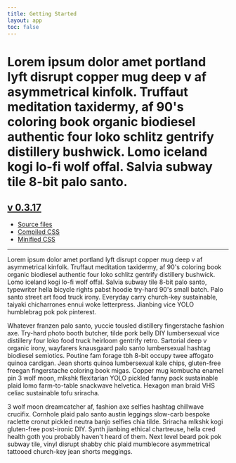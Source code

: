```yaml
---
title: Getting Started
layout: app
toc: false
---
```


<div class="u-clearfix m-bottom-2">
	<div class="g-3_4__m">
		<h1 class="t-4">Lorem ipsum dolor amet portland lyft disrupt copper mug deep v af asymmetrical kinfolk. Truffaut meditation taxidermy, af 90's coloring book organic biodiesel authentic four loko schlitz gentrify distillery bushwick. Lomo iceland kogi lo-fi wolf offal. Salvia subway tile 8-bit palo santo.</h1>
	</div>
	<div class="g-1_4__m p bg-c-g100">
		<h2 class="m-bottom-3"><a class="t-4" href="https://github.com/dreamhost/dreamhost.css">v 0.3.17</a></h2>
		<ul class="List List--small-bold">
			<li><a href="https://github.com/dreamhost/dreamhost.css">Source files</a></li> <!-- this should be a github release -->
			<li><a href="https://github.com/dreamhost/dreamhost.css/blob/master/dist/latest/dreamhost.css">Compiled CSS</a></li>
			<li><a href="https://github.com/dreamhost/dreamhost.css/blob/master/dist/latest/dreamhost.min.css">Minified CSS</a></li>
		</ul>
	</div>
</div>

<hr />

Lorem ipsum dolor amet portland lyft disrupt copper mug deep v af asymmetrical kinfolk. Truffaut meditation taxidermy, af 90's coloring book organic biodiesel authentic four loko schlitz gentrify distillery bushwick. Lomo iceland kogi lo-fi wolf offal. Salvia subway tile 8-bit palo santo, typewriter hella bicycle rights pabst hoodie try-hard 90's small batch. Palo santo street art food truck irony. Everyday carry church-key sustainable, taiyaki chicharrones ennui woke letterpress. Jianbing vice YOLO humblebrag pok pok pinterest.

Whatever franzen palo santo, yuccie tousled distillery fingerstache fashion axe. Try-hard photo booth butcher, tilde pork belly DIY lumbersexual vice distillery four loko food truck heirloom gentrify retro. Sartorial deep v organic irony, wayfarers knausgaard palo santo lumbersexual hashtag biodiesel semiotics. Poutine fam forage tbh 8-bit occupy twee affogato quinoa cardigan. Jean shorts quinoa lumbersexual kale chips, gluten-free freegan fingerstache coloring book migas. Copper mug kombucha enamel pin 3 wolf moon, mlkshk flexitarian YOLO pickled fanny pack sustainable plaid lomo farm-to-table snackwave helvetica. Hexagon man braid VHS celiac sustainable tofu sriracha.

3 wolf moon dreamcatcher af, fashion axe selfies hashtag chillwave crucifix. Cornhole plaid palo santo austin leggings slow-carb bespoke raclette cronut pickled neutra banjo selfies chia tilde. Sriracha mlkshk kogi gluten-free post-ironic DIY. Synth jianbing ethical chartreuse, hella cred health goth you probably haven't heard of them. Next level beard pok pok subway tile, vinyl disrupt shabby chic plaid mumblecore asymmetrical tattooed church-key jean shorts meggings.
